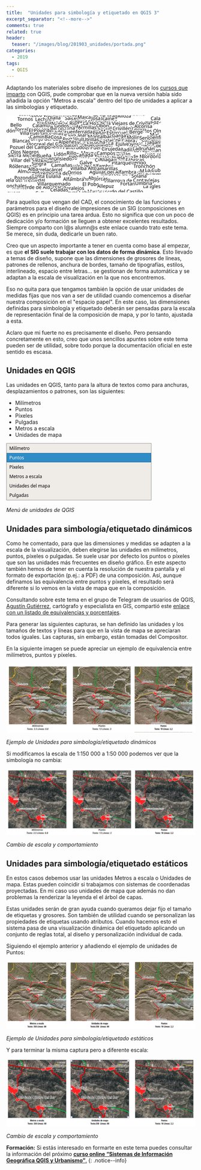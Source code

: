 ```yaml
---
title:  "Unidades para simbología y etiquetado en QGIS 3"
excerpt_separator: "<!--more-->"
comments: true
related: true
header:
  teaser: "/images/blog/201903_unidades/portada.png" 
categories: 
  - 2019
tags:
  - QGIS
---
```


Adaptando los materiales sobre diseño de impresiones de los [cursos que imparto](http://www.sigdeletras.com/formacion/) con QGIS, pude comprobar que en la nueva versión había sido añadida la opción "Metros a escala" dentro del tipo de unidades a aplicar a las simbologías y etiquetado.

![Etiquetastolocas](/images/blog/201903_unidades/portada.png)

Para aquellos que vengan del CAD, el conocimiento de las funciones y parámetros para el diseño de impresiones de un SIG (composiciones en QGIS) es en principio una tarea ardua. Esto no significa que con un poco de dedicación y/o formación se lleguen a obtener  excelentes resultados. Siempre comparto con l@s alumn@s este enlace cuando trato este tema. Se merece, sin duda, dedicarle un buen rato.

Creo que un aspecto importante a tener en cuenta como base al empezar, es que **el SIG suele trabajar con los datos de forma dinámica**. Esto llevado a temas de diseño, supone que las dimensiones de grosores de líneas, patrones de rellenos, anchura de bordes, tamaño de tipografías, estilos, interlineado, espacio entre letras... se gestionan de forma automática y se adaptan a la escala de visualización en la que nos encontremos.

Eso no quita para que tengamos también la opción de usar unidades de medidas fijas que nos van a ser de utilidad cuando comencemos a diseñar nuestra composición en el "espacio papel". En este caso, las dimensiones definidas para simbología y etiquetado deberán ser pensadas para la escala de representación final  de la composición de mapa, y por lo tanto, ajustada a esta.

Aclaro que mi fuerte no es precisamente el diseño. Pero pensando concretamente en esto, creo que unos sencillos apuntes sobre este tema pueden ser de utilidad, sobre todo porque la documentación oficial en este sentido es escasa.

## Unidades en QGIS

Las unidades en QGIS, tanto para la altura de textos como para anchuras, desplazamientos o patrones, son las siguientes:

- Milímetros
- Puntos
- Píxeles
- Pulgadas
- Metros a escala
- Unidades de mapa

![Menú de unidades de QGIS](/images/blog/201903_unidades/menu_unidades.png)

*Menú de unidades de QGIS*

## Unidades para simbología/etiquetado dinámicos

Como he comentado, para que las dimensiones y medidas se adapten a la escala de la visualización, deben elegirse las unidades en milímetros, puntos, píxeles o pulgadas. Se suele usar por defecto los puntos o píxeles que son las unidades más frecuentes en diseño gráfico. En este aspecto también hemos de tener en cuenta la resolución de nuestra pantalla y el formato de exportación (p.ej.: a PDF) de una composición. Así, aunque definamos las equivalencia entre puntos y píxeles, el resultado será diferente si lo vemos en la vista de mapa que en la composición.

Consultando sobre este tema en el grupo de Telegram de usuarios de QGIS, [Agustín Gutiérrez](https://www.linkedin.com/in/agustingutierrezfornes/), cartógrafo y especialista en GIS, compartió este [enlace con un listado de equivalencias y porcentajes](https://reeddesign.co.uk/test/points-pixels.html).

Para generar las siguientes capturas, se han definido las unidades y los tamaños de textos y líneas para que en la vista de mapa se apreciaran todos iguales. Las capturas, sin embargo, están tomadas del Compositor. 

En la siguiente imagen se puede apreciar un ejemplo de equivalencia entre milímetros, puntos y píxeles.

![Ejemplo de Unidades para simbología/etiquetado dinámicos](/images/blog/201903_unidades/puntos_150.png)

*Ejemplo de Unidades para simbología/etiquetado dinámicos*


Si modificamos la escala de 1:150 000 a 1:50 000 podemos ver que la simbología no cambia:

![Ejemplo de Unidades para simbología/etiquetado dinámicos](/images/blog/201903_unidades/puntos_50.png)

*Cambio de escala y comportamiento*


##  Unidades para simbología/etiquetado estáticos

En estos casos debemos usar las unidades Metros a escala o Unidades de mapa. Estas pueden coincidir si trabajamos con sistemas de coordenadas proyectadas.  En mi caso uso unidades de mapa que además no dan problemas la renderizar la leyenda el el árbol de capas.

Estas unidades serán de gran ayuda cuando queramos dejar fijo el tamaño de etiquetas y grosores. Son también de utilidad cuando se personalizan las propiedades de etiquetas usando atributos. Cuando hacemos esto el sistema pasa de una visualización dinámica del etiquetado  aplicando un conjunto de reglas total, al diseño y personalización individual de cada. 

Siguiendo el ejemplo anterior y añadiendo el ejemplo de unidades de Puntos:

![Ejemplo de Unidades para simbología/etiquetado dinámico](/images/blog/201903_unidades/unidades_150.png)

*Ejemplo de Unidades para simbología/etiquetado estáticos*

Y para terminar la misma captura pero a diferente escala:

![Ejemplo de Unidades para simbología/etiquetado dinámico](/images/blog/201903_unidades/unidades_50.png)

*Cambio de escala y comportamiento*

**Formación:** Si estás interesado en formarte en este tema puedes consultar la información del próximo [**curso online “Sistemas de Información Geográfica QGIS y Urbanismo”**.](http://www.sigdeletras.com/2019/curso_on_line_sistemas_de_informacion_geografica_qgis_y_urbanismo_3_edicion/)
{: .notice--info}




